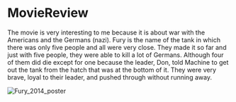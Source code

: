 # MovieReview
The movie is very interesting to me because it is about war with the Americans and the Germans (nazi). Fury is the name of the tank in which there was only five people and all were very close. They made it so far and just with five people, they were able to kill a lot of Germans. Although four of them did die except for one because the leader, Don, told Machine to get out the tank from the hatch that was at the bottom of it. They were very brave, loyal to their leader, and pushed through without running away.

![Fury_2014_poster](https://user-images.githubusercontent.com/104028153/164077378-7a22192d-9ee7-41ac-bb7a-cda3abac918d.jpeg)
